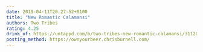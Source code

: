 ```yaml
---
date: 2019-04-11T20:27:52+0100
title: "New Romantic Calamansi"
authors: Two Tribes
rating: 4.25
drink_of: https://untappd.com/b/two-tribes-new-romantic-calamansi/3112042
posting_method: https://ownyourbeer.chrisburnell.com/
---
```

